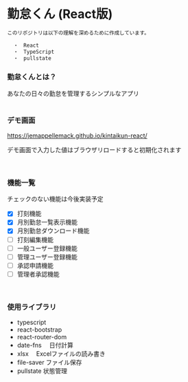 # 勤怠くん (React版)

```bash
このリポジトリは以下の理解を深めるために作成しています。

  ・　React
  ・　TypeScript
  ・　pullstate

```

### 勤怠くんとは？
あなたの日々の勤怠を管理するシンプルなアプリ
<br>
<br>

### デモ画面

https://jemappellemack.github.io/kintaikun-react/

デモ画面で入力した値はブラウザリロードすると初期化されます

<br>

### 機能一覧
チェックのない機能は今後実装予定
- [x] 打刻機能
- [x] 月別勤怠一覧表示機能
- [x] 月別勤怠ダウンロード機能
- [ ] 打刻編集機能
- [ ] 一般ユーザー登録機能
- [ ] 管理ユーザー登録機能
- [ ] 承認申請機能
- [ ] 管理者承認機能

<br>

### 使用ライブラリ
- typescript
- react-bootstrap
- react-router-dom
- date-fns　 日付計算
- xlsx　     Excelファイルの読み書き
- file-saver ファイル保存
- pullstate  状態管理